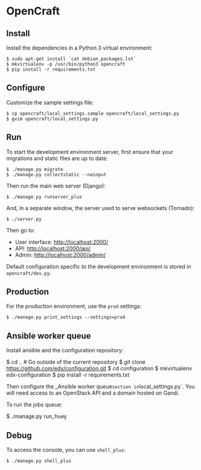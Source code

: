 OpenCraft
=========

Install
-------

Install the dependencies in a Python 3 virtual environment:

    $ sudo apt-get install `cat debian_packages.lst`
    $ mkvirtualenv -p /usr/bin/python3 opencraft
    $ pip install -r requirements.txt


Configure
---------

Customize the sample settings file:

    $ cp opencraft/local_settings.sample opencraft/local_settings.py
    $ gvim opencraft/local_settings.py


Run
---

To start the development environment server, first ensure that your migrations and static files
are up to date:

    $ ./manage.py migrate
    $ ./manage.py collectstatic --noinput

Then run the main web server (Django):

    $ ./manage.py runserver_plus

And, in a separate window, the server used to serve websockets (Tornado):

    $ ./server.py

Then go to:

* User interface: [http://localhost:2000/](http://localhost:2000/)
* API: [http://localhost:2000/api/](http://localhost:2000/api/)
* Admin: [http://localhost:2000/admin/](http://localhost:2000/admin/)

Default configuration specific to the development environment is stored in `opencraft/dev.py`.


Production
----------

For the production environment, use the `prod` settings:

    $ ./manage.py print_settings --settings=prod


Ansible worker queue
--------------------

Install ansible and the configuration repository:

   $ cd .. # Go outside of the current repository
   $ git clone https://github.com/edx/configuration.git
   $ cd configuration
   $ mkvirtualenv edx-configuration
   $ pip install -r requirements.txt

Then configure the _Ansible worker queue` section in `local_settings.py`. You will need access to
an OpenStack API and a domain hosted on Gandi.

To run the jobs queue:

   $ ./manage.py run_huey


Debug
-----

To access the console, you can use `shell_plus`:

    $ ./manage.py shell_plus
